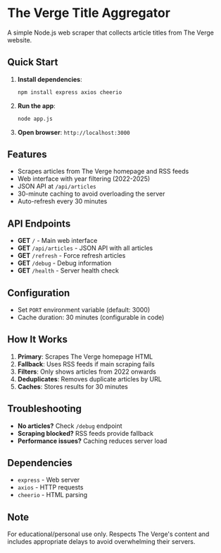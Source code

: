 # The Verge Title Aggregator

A simple Node.js web scraper that collects article titles from The Verge website.

## Quick Start

1. **Install dependencies**:
   ```bash
   npm install express axios cheerio
   ```

2. **Run the app**:
   ```bash
   node app.js
   ```

3. **Open browser**: `http://localhost:3000`

## Features

- Scrapes articles from The Verge homepage and RSS feeds
- Web interface with year filtering (2022-2025)
- JSON API at `/api/articles`
- 30-minute caching to avoid overloading the server
- Auto-refresh every 30 minutes

## API Endpoints

- **GET** `/` - Main web interface
- **GET** `/api/articles` - JSON API with all articles
- **GET** `/refresh` - Force refresh articles
- **GET** `/debug` - Debug information
- **GET** `/health` - Server health check

## Configuration

- Set `PORT` environment variable (default: 3000)
- Cache duration: 30 minutes (configurable in code)

## How It Works

1. **Primary**: Scrapes The Verge homepage HTML
2. **Fallback**: Uses RSS feeds if main scraping fails
3. **Filters**: Only shows articles from 2022 onwards
4. **Deduplicates**: Removes duplicate articles by URL
5. **Caches**: Stores results for 30 minutes

## Troubleshooting

- **No articles?** Check `/debug` endpoint
- **Scraping blocked?** RSS feeds provide fallback
- **Performance issues?** Caching reduces server load

## Dependencies

- `express` - Web server
- `axios` - HTTP requests  
- `cheerio` - HTML parsing

## Note

For educational/personal use only. Respects The Verge's content and includes appropriate delays to avoid overwhelming their servers.